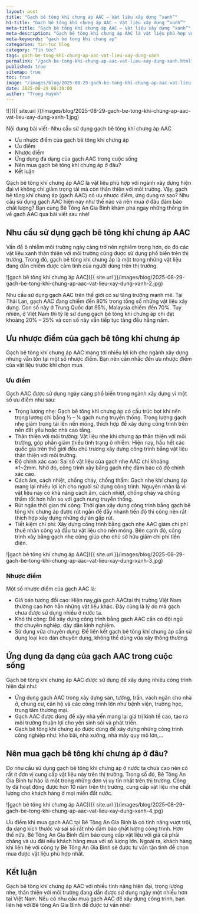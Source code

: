```yaml
---
layout: post
title: "Gạch bê tông khí chưng áp AAC – Vật liệu xây dựng “xanh”"
h1-title: "Gạch bê tông khí chưng áp AAC – Vật liệu xây dựng “xanh”"
meta-title: "Gạch bê tông khí chưng áp AAC – Vật liệu xây dựng “xanh”"
meta-description: "Gạch bê tông khí chưng áp AAC là vật liệu phù hợp với ngành xây dựng hiện đại vì không chỉ giảm trọng tải mà còn thân thiện với môi trường. Vậy, gạch bê tông"
meta-keywords: "gach be tong khi chung ap"
categories: tin-tuc blog
category: "Tin tức"
tags: gach-be-tong-khi-chung-ap-aac-vat-lieu-xay-dung-xanh
permalink: "/gach-be-tong-khi-chung-ap-aac-vat-lieu-xay-dung-xanh.html"
published: true
sitemap: true
toc: true
image: "/images/blog/2025-08-29-gach-be-tong-khi-chung-ap-aac-vat-lieu-xay-dung-xanh-1.jpg"
date: 2025-08-29 00:30:00
author: "Trọng Huỳnh"
---
```


![]({{ site.url }}/images/blog/2025-08-29-gach-be-tong-khi-chung-ap-aac-vat-lieu-xay-dung-xanh-1.jpg)


Nội dung bài viết- Nhu cầu sử dụng gạch bê tông khí chưng áp AAC
- Ưu nhược điểm của gạch bê tông khí chưng áp
- Ưu điểm
- Nhược điểm
- Ứng dụng đa dạng của gạch AAC trong cuộc sống
- Nên mua gạch bê tông khí chưng áp ở đâu?
- Kết luận

Gạch bê tông khí chưng áp AAC là vật liệu phù hợp với ngành xây dựng hiện đại vì không chỉ giảm trọng tải mà còn thân thiện với môi trường. Vậy, gạch bê tông khí chưng áp (gạch AAC) có ưu nhược điểm, ứng dụng ra sao? Nhu cầu sử dụng gạch AAC hiện nay như thế nào và nên mua ở đâu đảm bảo chất lượng? Bạn cùng Bê Tông An Gia Bình khám phá ngay những thông tin về gạch AAC qua bài viết sau nhé!

## Nhu cầu sử dụng gạch bê tông khí chưng áp AAC

Vấn đề ô nhiễm môi trường ngày càng trở nên nghiêm trọng hơn, do đó các vật liệu xanh thân thiện với môi trường cũng được sử dụng phổ biến trên thị trường. Trong đó, gạch bê tông khí chưng áp là một trong những vật liệu đang dần chiếm được cảm tình của người dùng trên thị trường.

![gạch bê tông khí chưng áp AAC]({{ site.url }}/images/blog/2025-08-29-gach-be-tong-khi-chung-ap-aac-vat-lieu-xay-dung-xanh-2.jpg)

Nhu cầu sử dụng gạch AAC trên thế giới có sự tăng trưởng mạnh mẽ. Tại Thái Lan, gạch AAC đang chiếm đến 80% trong tổng số những vật liệu xây dựng. Con số này ở Trung Quốc đạt 95%, Malaysia chiếm đến 70%. Tuy nhiên, ở Việt Nam thì tỷ lệ sử dụng gạch bê tông khí chưng áp chỉ đạt khoảng 20% – 25% và con số này vẫn tiếp tục tăng đều hằng năm.

## Ưu nhược điểm của gạch bê tông khí chưng áp

Gạch bê tông khí chưng áp AAC mang tới nhiều lợi ích cho ngành xây dựng nhưng vẫn tồn tại một số nhược điểm. Bạn nên cân nhắc đến ưu nhược điểm của vật liệu trước khi chọn mua.

### Ưu điểm

Gạch AAC được sử dụng ngày càng phổ biến trong ngành xây dựng vì một số ưu điểm như sau:

- Trọng lượng nhẹ: Gạch bê tông khí chưng áp có cấu trúc bọt khí nên trọng lượng chỉ bằng ⅓ – ¼ gạch nung truyền thống. Trọng lượng gạch nhẹ giảm trọng tải lên nền móng, thích hợp để xây dựng công trình trên nền đất yếu hoặc nhà cao tầng.
- Thân thiện với môi trường: Vật liệu nhẹ khí chưng áp thân thiện với môi trường, góp phần giảm thiểu tình trạng ô nhiễm. Hiện nay, hầu hết các quốc gia trên thế giới đều chủ trương xây dựng công trình bằng vật liệu thân thiện với môi trường.
- Độ chính xác cao: Sai số vật liệu của gạch nhẹ AAC chỉ khoảng ±1~2mm. Nhờ đó, công trình xây bằng gạch nhẹ đảm bảo có độ chính xác cao.
- Cách âm, cách nhiệt, chống cháy, chống thấm: Gạch nhẹ khí chưng áp mang lại nhiều lợi ích cho người sử dụng công trình. Nguyên nhân là vì vật liệu này có khả năng cách âm, cách nhiệt, chống cháy và chống thấm tốt hơn hẳn so với gạch nung truyền thống.
- Rút ngắn thời gian thi công: Thời gian xây dựng công trình bằng gạch bê tông khí chưng áp được rút ngắn để đẩy nhanh tiến độ thi công nên rất thích hợp xây dựng những dự án gấp rút.
- Tiết kiệm chi phí: Xây dựng công trình bằng gạch nhẹ AAC giảm chi phí thuê nhân công và đầu tư vật liệu cho nền móng. Bên cạnh đó, công trình xây bằng gạch nhẹ cũng giúp cho chủ sở hữu giảm chi phí tiền điện.

![gạch bê tông khí chưng áp AAC]({{ site.url }}/images/blog/2025-08-29-gach-be-tong-khi-chung-ap-aac-vat-lieu-xay-dung-xanh-3.jpg)

### Nhược điểm

Một số nhược điểm của gạch AAC là:

- Giá bán tương đối cao: Hiện nay,giá gạch AACtại thị trường Việt Nam thường cao hơn hẳn những vật liệu khác. Đây cũng là lý do mà gạch chưa được sử dụng nhiều ở nước ta.
- Khó thi công: Để xây dựng công trình bằng gạch AAC cần có đội ngũ thợ chuyên nghiệp, dày dặn kinh nghiệm.
- Sử dụng vữa chuyên dụng: Để liên kết gạch bê tông khí chưng áp cần sử dụng loại keo dán chuyên dụng, không thể dùng vữa xây thông thường.

## Ứng dụng đa dạng của gạch AAC trong cuộc sống

Gạch bê tông khí chưng áp AAC được sử dụng để xây dựng nhiều công trình hiện đại như:

- Ứng dụng gạch AAC trong xây dựng sàn, tường, trần, vách ngăn cho nhà ở, chung cư, căn hộ và các công trình lớn như bệnh viện, trường học, trung tâm thương mại.
- Gạch AAC được dùng để xây nhà yến mang lại giá trị kinh tế cao, tạo ra môi trường thuận lợi cho yến sinh sôi và phát triển.
- Gạch bê tông khí chưng áp được dùng để xây dựng những công trình công nghiệp như: kho bãi, nhà xưởng, nhà máy quy mô lớn,…

## Nên mua gạch bê tông khí chưng áp ở đâu?

Do nhu cầu sử dụng gạch bê tông khí chưng áp ở nước ta chưa cao nên có rất ít đơn vị cung cấp vật liệu này trên thị trường. Trong số đó, Bê Tông An Gia Bình tự hào là một trong những đơn vị uy tín nhất trên thị trường. Công ty đã hoạt động được hơn 10 năm trên thị trường, cung cấp vật liệu nhẹ chất lượng cho khách hàng ở mọi miền đất nước.

![gạch bê tông khí chưng áp AAC]({{ site.url }}/images/blog/2025-08-29-gach-be-tong-khi-chung-ap-aac-vat-lieu-xay-dung-xanh-4.jpg)

Ưu điểm khi mua gạch AAC tại Bê Tông An Gia Bình là có tính năng vượt trội, đa dạng kích thước và sai số rất nhỏ đảm bảo chất lượng công trình. Hơn thế nữa, Bê Tông An Gia Bình đảm bảo cung cấp vật liệu với giá cả phải chăng và ưu đãi nếu khách hàng mua với số lượng lớn. Ngoài ra, khách hàng khi liên hệ với công ty Bê Tông An Gia Bình sẽ được tư vấn tận tình để chọn mua được vật liệu phù hợp nhất.

## Kết luận

Gạch bê tông khí chưng áp AAC với nhiều tính năng hiện đại, trọng lượng nhẹ, thân thiện với môi trường đang dần được sử dụng ngày một nhiều hơn tại Việt Nam. Nếu có nhu cầu mua gạch AAC để xây dựng công trình, bạn liên hệ với Bê tông An Gia Bình để được tư vấn nhé!